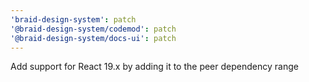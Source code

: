 ```yaml
---
'braid-design-system': patch
'@braid-design-system/codemod': patch
'@braid-design-system/docs-ui': patch
---
```


Add support for React 19.x by adding it to the peer dependency range
